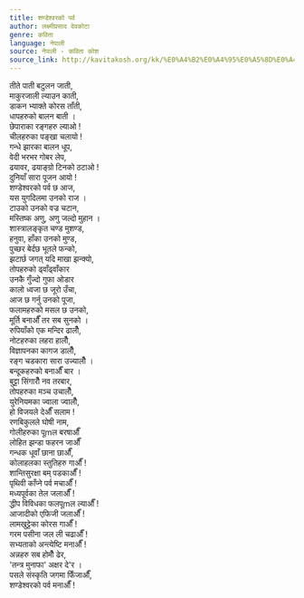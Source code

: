 ```yaml
---
title: शण्डेश्वरको पर्व
author: लक्ष्मीप्रसाद देवकोटा
genre: कविता
language: नेपाली
source: नेपाली - कविता कोश
source_link: http://kavitakosh.org/kk/%E0%A4%B2%E0%A4%95%E0%A5%8D%E0%A4%B7%E0%A5%8D%E0%A4%AE%E0%A5%80%E0%A4%AA%E0%A5%8D%E0%A4%B0%E0%A4%B8%E0%A4%BE%E0%A4%A6_%E0%A4%A6%E0%A5%87%E0%A4%B5%E0%A4%95%E0%A5%8B%E0%A4%9F%E0%A4%BE
---
```


तीते पाती बटुलन जाती,  
माकुरजाली ल्याउन काती,  
डाकन भ्याक्ते कोरस ताँती,  
धापहरुको बालन बाती ।  
छेपाराका रङ्गहरु ल्याओ !  
चीलहरुका पङ्खा चलायो !  
गन्धे झारका बालन धूप,  
वेदी भरभर गोबर लेप,  
ढयावर, ढयाङ्ग्रो टिनको ठटाओ !  
दुनियाँ सारा पूजन आयो !  
शण्डेश्वरको पर्व छ आज,  
यस युगदिलमा उनको राज ।  
टाउको उनको वज्र चटान,  
मस्तिष्क अणु, अणु जल्दो मुहान ।  
शास्त्रालङ्कृत चण्ड मुशण्ड,  
हनुवा, हाँका उनको मुण्ड,  
पुच्छर बेर्दछ भूतले फन्को,  
झटार्छ जगत् यदि माखा झन्क्यो,  
तोपहरुको ढ्वाँढ्वाँकार  
उनकै गुँज्दो गुफा ओडार  
कालो ध्वजा छ जूरो उँचा,  
आज छ गर्नु उनको पूजा,  
फलामहरुको मसल छ उनको,  
मूर्ति बनाऔँ तर सब सुनको ।  
रुपियाँको एक मन्दिर ढालौँ,  
नोटहरुका लहरा हालौँ,  
विज्ञापनका कागज डालौँ,  
रङ्ग चडकारा सारा उज्यालौँ ।  
बन्दूकहरुको बनाऔँ बार ।  
बुट्टा सिंगारौँ नव तरबार,  
तोपहरुका मञ्च उचालौँ,  
युरेनियमका ज्वाला ज्वालौँ,  
हो विजयले देऔँ सलाम !  
रणबिकुलले घोषी नाम,  
गोलीहरुका पूmल बरषाऔँ  
लोहित झन्डा फहरन जाऔँ  
गन्धक धूवाँ छाना छाऔँ,  
कोलाहलका स्तुतिहरु गाऔँ !  
शान्तिसुरक्षा बम् पडकाऔँ !  
पृथिवी काँप्ने पर्व मचाऔँ !  
मध्यपूर्वका तेल जलाऔँ !  
द्धीप विविधका फलपूmल ल्याऔँ !  
आजादीको एफिजी जलाऔँ !  
लामखुट्टेका कोरस गाऔँ !  
गरम पसीना जल ली चढाऔँ !  
सभ्यताको अन्त्येष्टि मनाऔँ !  
अन्नहरु सब होमौँ ढेर,  
'तन्त्र मुनाफा' अक्षर दे'र ।  
पसले संस्कृति जगमा फिँजाऔँ,  
शण्डेश्वरको पर्व मनाऔँ !
